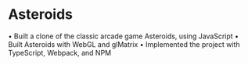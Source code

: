 # Asteroids
• Built a clone of the classic arcade game Asteroids, using JavaScript
• Built Asteroids with WebGL and glMatrix
• Implemented the project with TypeScript, Webpack, and NPM

